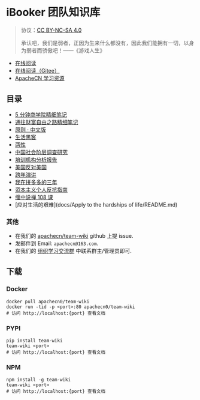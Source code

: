 # iBooker 团队知识库

> 协议：[CC BY-NC-SA 4.0](http://creativecommons.org/licenses/by-nc-sa/4.0/)
> 
> 承认吧，我们是弱者，正因为生来什么都没有，因此我们能拥有一切，以身为弱者而骄傲吧！——《游戏人生》

* [在线阅读](https://wiki.apachecn.org)
* [在线阅读（Gitee）](https://apachecn.gitee.io/team-wiki/)
* [ApacheCN 学习资源](http://docs.apachecn.org/)

## 目录

+   [5 分钟商学院精细笔记](docs/business-5min-notes/README.md)
+   [通往财富自由之路精细笔记](docs/the-way-to-wealth-freedom-notes/README.md)
+   [原则 · 中文版](docs/principles-zh/README.md)
+   [生活黑客](docs/生活黑客/README.md)
+   [两性](docs/两性/README.md)
+   [中国社会阶层调查研究](docs/中国社会调查研究/README.md)
+   [培训机构分析报告](docs/ti-analysis/README.md)
+   [美国反对美国](docs/america-against-america/README.md)
+   [跨年演讲](docs/跨年演讲/README.md)
+   [我在拼多多的三年](docs/pdd_3years.md)
+   [资本主义个人反抗指南](docs/资本主义个人反抗指南/README.md)
+   [缠中说禅 108 课](docs/chzhshch/README.md)
+   [应对生活的艰难](docs/Apply to the hardships of life/README.md)







### 其他

*   在我们的 [apachecn/team-wiki](https://github.com/apachecn/team-wiki) github 上提 issue.
*   发邮件到 Email: `apachecn@163.com`.
*   在我们的 [组织学习交流群](http://www.apachecn.org/organization/348.html) 中联系群主/管理员即可.

## 下载

### Docker

```
docker pull apachecn0/team-wiki
docker run -tid -p <port>:80 apachecn0/team-wiki
# 访问 http://localhost:{port} 查看文档
```

### PYPI

```
pip install team-wiki
team-wiki <port>
# 访问 http://localhost:{port} 查看文档
```

### NPM

```
npm install -g team-wiki
team-wiki <port>
# 访问 http://localhost:{port} 查看文档
```


